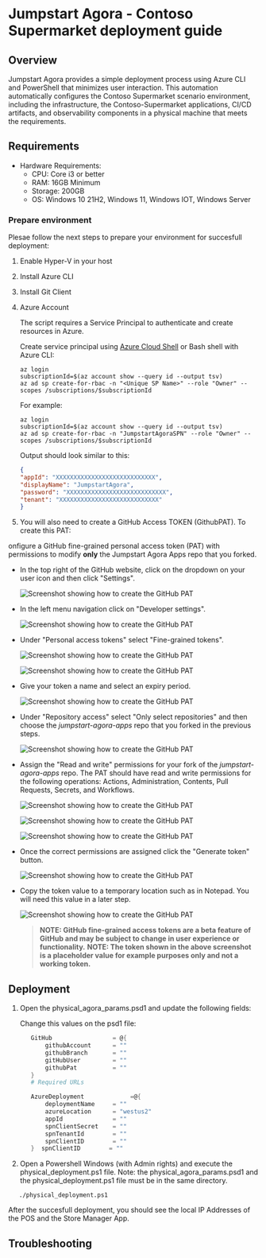 # Jumpstart Agora - Contoso Supermarket deployment guide

## Overview

Jumpstart Agora provides a simple deployment process using Azure CLI and PowerShell that minimizes user interaction. This automation automatically configures the Contoso Supermarket scenario environment, including the infrastructure, the Contoso-Supermarket applications, CI/CD artifacts, and observability components in a physical machine that meets the requirements.

## Requirements

- Hardware Requirements:
  - CPU: Core i3 or better
  - RAM: 16GB Minimum
  - Storage: 200GB
  - OS: Windows 10 21H2, Windows 11, Windows IOT, Windows Server
  
### Prepare environment

Plesae follow the next steps to prepare your environment for succesfull deployment:

1. Enable Hyper-V in your host
2. Install Azure CLI
3. Install Git Client
4. Azure Account 

    The script requires a Service Principal to authenticate and create resources in Azure.

    Create service principal using [Azure Cloud Shell](https://shell.azure.com/) or Bash shell with Azure CLI:

    ```shell
    az login
    subscriptionId=$(az account show --query id --output tsv)
    az ad sp create-for-rbac -n "<Unique SP Name>" --role "Owner" --scopes /subscriptions/$subscriptionId
    ```

    For example:

    ```shell
    az login
    subscriptionId=$(az account show --query id --output tsv)
    az ad sp create-for-rbac -n "JumpstartAgoraSPN" --role "Owner" --scopes /subscriptions/$subscriptionId
    ```

    Output should look similar to this:

    ```json
    {
    "appId": "XXXXXXXXXXXXXXXXXXXXXXXXXXXX",
    "displayName": "JumpstartAgora",
    "password": "XXXXXXXXXXXXXXXXXXXXXXXXXXXX",
    "tenant": "XXXXXXXXXXXXXXXXXXXXXXXXXXXX"
    }
    ```
5. You will also need to create a GitHub Access TOKEN (GithubPAT). To create this PAT:

onfigure a GitHub fine-grained personal access token (PAT) with permissions to modify __only__ the Jumpstart Agora Apps repo that you forked.

  - In the top right of the GitHub website, click on the dropdown on your user icon and then click "Settings".

    ![Screenshot showing how to create the GitHub PAT](../../docs/azure_jumpstart_ag/docs/../contoso_supermarket/deployment/img/github_PAT10.png)

  - In the left menu navigation click on "Developer settings".

    ![Screenshot showing how to create the GitHub PAT](../../docs/azure_jumpstart_ag/docs/../contoso_supermarket/deployment/img/github_PAT2.png)

  - Under "Personal access tokens" select "Fine-grained tokens".

    ![Screenshot showing how to create the GitHub PAT](../../docs/azure_jumpstart_ag/docs/../contoso_supermarket/deployment/img/github_PAT3.png)

    ![Screenshot showing how to create the GitHub PAT](../../docs/azure_jumpstart_ag/docs/../contoso_supermarket/deployment/img/github_PAT4.png)

  - Give your token a name and select an expiry period.

    ![Screenshot showing how to create the GitHub PAT](../../docs/azure_jumpstart_ag/docs/../contoso_supermarket/deployment/img/github_PAT5.png)

  - Under "Repository access" select "Only select repositories" and then choose the _jumpstart-agora-apps_ repo that you forked in the previous steps.

    ![Screenshot showing how to create the GitHub PAT](../../docs/azure_jumpstart_ag/docs/../contoso_supermarket/deployment/img//github_PAT6.png)

  - Assign the "Read and write" permissions for your fork of the _jumpstart-agora-apps_ repo. The PAT should have read and write permissions for the following operations: Actions, Administration, Contents, Pull Requests, Secrets, and Workflows.

    ![Screenshot showing how to create the GitHub PAT](../../docs/azure_jumpstart_ag/docs/../contoso_supermarket/deployment/img//github_PAT7.png)

    ![Screenshot showing how to create the GitHub PAT](../../docs/azure_jumpstart_ag/docs/../contoso_supermarket/deployment/img/github_PAT8.png)

    ![Screenshot showing how to create the GitHub PAT](../../docs/azure_jumpstart_ag/docs/../contoso_supermarket/deployment/img/github_PAT9.png)

  - Once the correct permissions are assigned click the "Generate token" button.

    ![Screenshot showing how to create the GitHub PAT](../../docs/azure_jumpstart_ag/docs/../contoso_supermarket/deployment/img/github_PAT10.png)

  - Copy the token value to a temporary location such as in Notepad. You will need this value in a later step.

    ![Screenshot showing how to create the GitHub PAT](../../docs/azure_jumpstart_ag/docs/../contoso_supermarket/deployment/img/github_PAT11.png)

    > __NOTE: GitHub fine-grained access tokens are a beta feature of GitHub and may be subject to change in user experience or functionality.__
    > __NOTE: The token shown in the above screenshot is a placeholder value for example purposes only and not a working token.__

## Deployment

1. Open the physical_agora_params.psd1 and update the following fields:

    Change this values on the psd1 file:

     ```psd1
        GitHub                 = @{
            githubAccount      = ""
            githubBranch       = ""
            gitHubUser         = ""
            githubPat          = ""
        }
        # Required URLs

        AzureDeployment             =@{
            deploymentName     = ""
            azureLocation      = "westus2"
            appId              = ""
            spnClientSecret    = ""
            spnTenantId        = ""
            spnClientID        = ""
        }  spnClientID        = ""
    ```

2. Open a Powershell Windows (with Admin rights) and execute the physical_deployment.ps1 file. Note: the physical_agora_params.psd1 and the physical_deployment.ps1 file must be in the same directory.

 ```shell
    ./physical_deployment.ps1
```

After the succesfull deployment, you should see the local IP Addresses of the POS and the Store Manager App.

## Troubleshooting